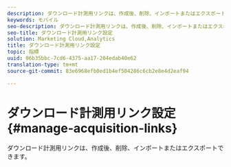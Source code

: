```yaml
---
description: ダウンロード計測用リンクは、作成後、削除、インポートまたはエクスポートできます。
keywords: モバイル
seo-description: ダウンロード計測用リンクは、作成後、削除、インポートまたはエクスポートできます。
seo-title: ダウンロード計測用リンク設定
solution: Marketing Cloud,Analytics
title: ダウンロード計測用リンク設定
topic: 指標
uuid: 06b35bbc-7cd6-4375-aa17-204edab40e62
translation-type: tm+mt
source-git-commit: 83e6968efb0ed1b4ef504286c6cb2e8e4d2eaf94

---
```



# ダウンロード計測用リンク設定{#manage-acquisition-links}

ダウンロード計測用リンクは、作成後、削除、インポートまたはエクスポートできます。

